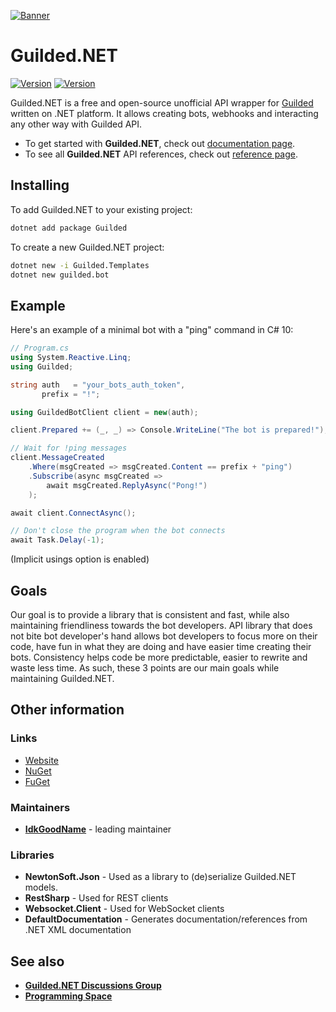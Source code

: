 [![Banner](https://raw.githubusercontent.com/Guilded-NET/Guilded.NET/early-access/assets/Banner.png)](https://github.com/Guilded-NET/Guilded.NET)

# Guilded.NET

[![Version](https://img.shields.io/badge/Version-0.7.0-red?style=for-the-badge)](https://github.com/IdkGoodName/Guilded.NET) [![Version](https://img.shields.io/badge/Version-Beta-orange?style=for-the-badge)](https://github.com/Guilded-NET/Guilded.NET)

Guilded.NET is a free and open-source unofficial API wrapper for [Guilded](https://guilded.gg/) written on .NET platform. It allows creating bots, webhooks and interacting any other way with Guilded API.

- To get started with **Guilded.NET**, check out [documentation page](https://guilded-net.github.io/docs).
- To see all **Guilded.NET** API references, check out [reference page](https://guilded-net.github.io/references).

## Installing

To add Guilded.NET to your existing project:

```bash
dotnet add package Guilded
```

To create a new Guilded.NET project:

```bash
dotnet new -i Guilded.Templates
dotnet new guilded.bot
```

## Example

Here's an example of a minimal bot with a "ping" command in C# 10:

```cs
// Program.cs
using System.Reactive.Linq;
using Guilded;

string auth   = "your_bots_auth_token",
       prefix = "!";

using GuildedBotClient client = new(auth);

client.Prepared += (_, _) => Console.WriteLine("The bot is prepared!");

// Wait for !ping messages
client.MessageCreated
    .Where(msgCreated => msgCreated.Content == prefix + "ping")
    .Subscribe(async msgCreated =>
        await msgCreated.ReplyAsync("Pong!")
    );

await client.ConnectAsync();

// Don't close the program when the bot connects
await Task.Delay(-1);
```
(Implicit usings option is enabled)

## Goals

Our goal is to provide a library that is consistent and fast, while also maintaining friendliness towards the bot developers. API library that does not bite bot developer's hand allows bot developers to focus more on their code, have fun in what they are doing and have easier time creating their bots. Consistency helps code be more predictable, easier to rewrite and waste less time. As such, these 3 points are our main goals while maintaining Guilded.NET.

## Other information

### Links
- [Website](https://guilded-net.github.io/)
- [NuGet](https://www.nuget.org/packages/Guilded/)
- [FuGet](https://www.fuget.org/packages/Guilded/)

### Maintainers
- **[IdkGoodName](https://guilded.gg/profile/R40Mp0Wd)** - leading maintainer

### Libraries
- **NewtonSoft.Json** - Used as a library to (de)serialize Guilded.NET models.
- **RestSharp** - Used for REST clients
- **Websocket.Client** - Used for WebSocket clients
- **DefaultDocumentation** - Generates documentation/references from .NET XML documentation

## See also
- **[Guilded.NET Discussions Group](https://www.guilded.gg/guilded-api/groups/aDk5j9Jz/channels/8c247143-2009-415b-ab99-97912c0685bc/announcements)**
- **[Programming Space](https://guilded.gg/programming)**